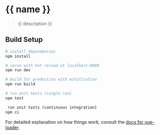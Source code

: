 # {{ name }}

> {{ description }}

## Build Setup

``` bash
# install dependencies
npm install

# serve with hot reload at localhost:8080
npm run dev

# build for production with minification
npm run build

# run unit tests (single run)
npm test

 run unit tests (continuous integration)
npm ci
```

For detailed explanation on how things work, consult the [docs for vue-loader](http://vuejs.github.io/vue-loader).
